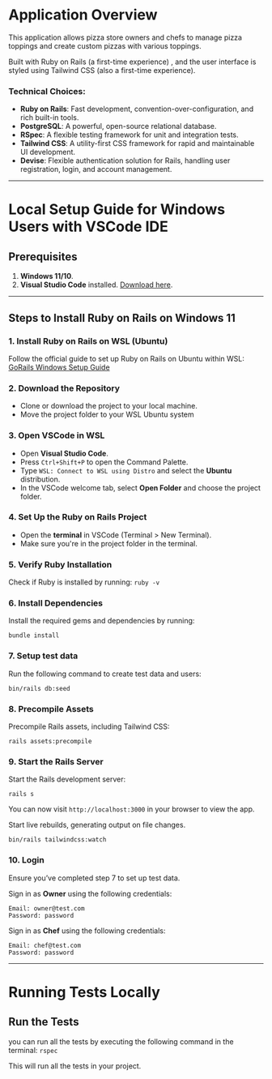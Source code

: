

# Application Overview

This application allows pizza store owners and chefs to manage pizza toppings and create custom pizzas with various toppings.

Built with Ruby on Rails (a first-time experience) , and the user interface is styled using Tailwind CSS (also a first-time experience).
### Technical Choices:
- **Ruby on Rails**: Fast development, convention-over-configuration, and rich built-in tools.
- **PostgreSQL**: A powerful, open-source relational database.
- **RSpec**: A flexible testing framework for unit and integration tests.
- **Tailwind CSS**: A utility-first CSS framework for rapid and maintainable UI development.
- **Devise**: Flexible authentication solution for Rails, handling user registration, login, and account management.

---


# Local Setup Guide for Windows Users with VSCode IDE

## Prerequisites

1. **Windows 11/10**.
2. **Visual Studio Code** installed. [Download here](https://code.visualstudio.com/).

---

## Steps to Install Ruby on Rails on Windows 11

### 1. Install Ruby on Rails on WSL (Ubuntu)
Follow the official guide to set up Ruby on Rails on Ubuntu within WSL:
[GoRails Windows Setup Guide](https://gorails.com/setup/windows/11)

### 2. Download the Repository

- Clone or download the project to your local machine.
- Move the project folder to your WSL Ubuntu system


### 3. Open VSCode in WSL
- Open **Visual Studio Code**.
- Press `Ctrl+Shift+P` to open the Command Palette.
- Type `WSL: Connect to WSL using Distro` and select the **Ubuntu** distribution.
- In the VSCode welcome tab, select **Open Folder** and choose the project folder.

### 4. Set Up the Ruby on Rails Project
- Open the **terminal** in VSCode (Terminal > New Terminal).
- Make sure you're in the project folder in the terminal.

### 5. Verify Ruby Installation
Check if Ruby is installed by running:
    ```
    ruby -v
    ```

### 6. Install Dependencies
Install the required gems and dependencies by running:

```
bundle install
```

### 7. Setup test data
Run the following command to create test data and users:

```
bin/rails db:seed
```
### 8. Precompile Assets
Precompile Rails assets, including Tailwind CSS:

```
rails assets:precompile
```

### 9. Start the Rails Server
Start the Rails development server:

```
rails s
```

You can now visit `http://localhost:3000` in your browser to view the app.

Start live rebuilds, generating output on file changes.
```
bin/rails tailwindcss:watch
```
### 10. Login
Ensure you’ve completed step 7 to set up test data.

 Sign in as **Owner** using the following credentials:

```
Email: owner@test.com
Password: password
```

 Sign in as **Chef** using the following credentials:

```
Email: chef@test.com
Password: password
```
---

# Running Tests Locally


## Run the Tests
you can run all the tests by executing the following command in the terminal:
    ```
    rspec
    ```

This will run all the tests in your project.